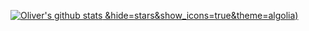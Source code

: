 
[![Oliver's github stats](https://github-readme-stats.vercel.app/api?username=Oliver-BE&count_private=true)
&hide=stars&show_icons=true&theme=algolia)](https://github.com/anuraghazra/github-readme-stats)


